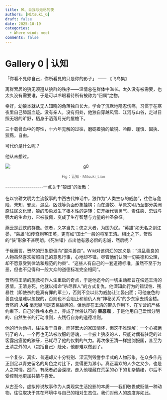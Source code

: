 ```yaml
---
title: 风、自我与无尽的夜
authors: [Mitsuki_G] 
draft: false 
date: 2025-10-19 
categories: 
  - Where winds meet
comments: false
---
```


# Gallery 0 | 认知

「你看不見你自己，你所看見的只是你的影子」  ——  《飞鸟集》



<!-- more -->

离群索居的狼无须遵从狼群的秩序——温情总在群体中滋长。太久没有被需要，也太久没有需要谁，于是可以冷眼看待所有被称为“归属”之物。<br>

幸好，幼狼本就从无人知晓的角落独自长大，学会了沉默地隐忍伤痛，习惯于在寒夜里自己舔舐血迹。没有亲人，没有归处，他独自穿越风雪、江河与山谷，走过日照无垠的旷野，栖身于洒落月光的屋檐下。<br>

三十载骨血中的野性，十六年无解的过往，磨砺着狼的敏锐、冷酷、谨慎、固执、狡黠，自由。<br>

可代价是什么呢？<br>

他从未想过。<br>



<p align="center">
  <img src="/blog/blog_img/g0.png" alt="g0" style="max-width:100%;height:auto;display:block;margin:0 auto;" />
  <figcaption style="text-align:center;font-size:0.9em;color:#666;margin-top:0.5em;">
    Fig：认知 · Mitsuki_Lian
  </figcaption>
</p>
-------------------一点关于“狼塑”的发散：<br>
<br>
在以农耕文明为主流叙事的中西古代神话中，狼作为“人类生存的威胁”，往往与危险、未知、邪恶、混乱、凶残等负面形象挂钩；而在游牧、草原文明乃至部分美洲原住民文化里，狼的形象发生了根本性的逆转：它开始代表勇气、责任感、忠诚与强大的生命力，它被敬佩，变成了生存智慧与力量的神圣象征。<br>

燕云是武侠的群像。侠者，义字当先；侠之大者，为国为民。“英雄”如无名之剑江晏，“枭雄”如传奇刺客田英，更有如“国士”一般的将军王清。相比之下，贺然的“侠”形象不甚明朗。《死生错》点出他有恩必偿的忠诚，然后呢？<br>

于我而言，贺然的形象更偏向“混沌善良”。Wiki对该词汇的定义是：“混乱善良的人物虽然喜欢按照自己的意思行事，心地却不错。尽管他们认同一切美德和公理，却不愿意受到律法和规范的约束”、“这些人有自己的一套道德标准，虽然不至于为恶，但也不见得和一般大众的道德标准完全相同”。<br>

贺然将王清的施救视作人生重启的奇点，于是他迄今的一切主动都旨在偿还王清的恩情。王清身死，他就以搏命“杀尽罪人”的方式复仇，他深知此行为的错误性、残暴性（即使杀的是真有罪的军士），否则不会以此为威胁让江晏出面；可他底色的善良也是难以忽视的，否则也不会阻止和前仇人有“神秘关系”的少东家去绣金楼。贺然的 **人格** 毫无疑问是支离破碎的，但他却在王清的带头作用下、在军营的严格约束下、自己的性格本色上，养成了世俗认可的 **善恶观** ，于是他用自己爱憎分明的、自然生长的行动准则，去践行自身的道德准则。<br>

他的行为动机，往往发于自身，而非宏大的家国情怀，但这不难理解：一个心被磨钝了的人，一个再也无法被收服的游魂，一个披上狼皮的人，只能对偶有驻足的过客露出疲倦的獠牙，已耗尽了他的仅剩的气力。再次像王清一样提剑报国，甚至为王清之外的人（包括自己）赴死，他都难以做到了。<br>

一个复杂、真实、普遍却又十分特别、深沉到毁誉参半式的人物形象，在众多伟光正到足以青史留名的角色之对比下，变得更为渺小。真正喜欢的人少之又少，也是人之常情。然而，有感者必会深挖，走入他埋藏在荒芜的心下的复杂情绪，尔后不受控制地更加共情与喜爱。<br>

从古至今，虚拟传说故事作为人类现实生活投影的本质——我们敬畏或贬低一种动物，往往取决于其在环境中与自己的相对生态位。我们对他人的态度亦如此。<br>